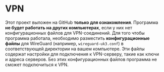 # VPN

Этот проект выложен на GitHub **только для ознакомления**. Программа **не будет работать на других компьютерах**, если у них нет конфигурационных файлов для VPN-соединений.
Для того чтобы программа работала, необходимо разместить **конфигурационные файлы** для WireGuard (например, `wireguard-uk3.conf`) в соответствующей директории на вашем компьютере. Эти файлы содержат настройки для подключения к VPN-серверу, такие как ключи и адреса серверов.
Без этих конфигурационных файлов программа не сможет подключиться к VPN.
